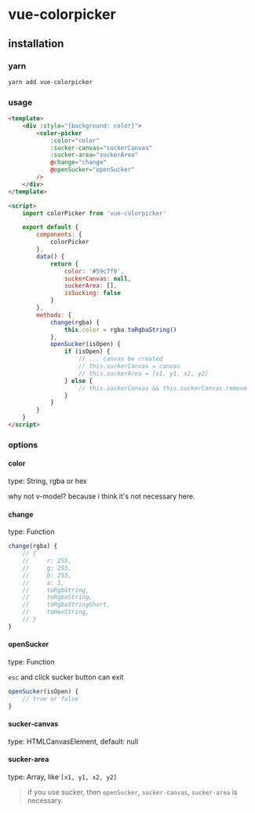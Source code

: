 # vue-colorpicker

## installation

### yarn

```js
yarn add vue-colorpicker
```

### usage

```html
<template>
    <div :style="{background: color}">
        <color-picker
            :color="color"
            :sucker-canvas="suckerCanvas"
            :sucker-area="suckerArea"
            @change="change"
            @openSucker="openSucker"
        />
    </div>
</template>

<script>
    import colorPicker from 'vue-colorpicker'

    export default {
        components: {
            colorPicker
        },
        data() {
            return {
                color: '#59c7f9',
                suckerCanvas: null,
                suckerArea: [],
                isSucking: false
            }
        },
        methods: {
            change(rgba) {
                this.color = rgba.toRgbaString()
            },
            openSucker(isOpen) {
                if (isOpen) {
                    // ... canvas be created
                    // this.suckerCanvas = canvas
                    // this.suckerArea = [x1, y1, x2, y2]
                } else {
                    // this.suckerCanvas && this.suckerCanvas.remove
                }
            }
        }
    }
</script>
```

### options

#### color

type: String, rgba or hex

why not v-model? because i think it's not necessary here.

#### change

type: Function

```js
change(rgba) {
    // {
    //     r: 255,
    //     g: 255,
    //     b: 255,
    //     a: 1,
    //     toRgbString,
    //     toRgbaString,
    //     toRgbaStringShort,
    //     toHexString,
    // }
}
```

#### openSucker

type: Function

`esc` and click sucker button can exit

```js
openSucker(isOpen) {
    // true or false
}
```

#### sucker-canvas

type: HTMLCanvasElement, default: null

#### sucker-area

type: Array, like `[x1, y1, x2, y2]`

> if you use sucker, then `openSucker`, `sucker-canvas`, `sucker-area` is necessary.
